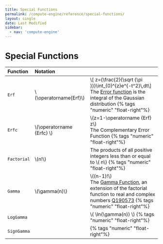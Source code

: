 ```yaml
---
title: Special Functions
permalink: /compute-engine/reference/special-functions/
layout: single
date: Last Modified
sidebar:
  - nav: 'compute-engine'
---
```


# Special Functions

<div class=symbols-table>

| Function    | Notation                    |                                                                                                                                                                                                                                           |
| :---------- | :-------------------------- | :---------------------------------------------------------------------------------------------------------------------------------------------------------------------------------------------------------------------------------------- |
| `Erf`       | \\(\operatorname{Erf}\\)    | \\[ z={\frac{2}{\sqrt {\pi }}}\int_{0}^{z}e^{-t^2}\\,dt\\]<br>The [Error function](https://en.wikipedia.org/wiki/Error_function) is the integral of the Gaussian distribution {% tags "numeric" "float-right"%}                           |
| `Erfc`      | \\(\operatorname {Erfc} \\) | \\(z=1-\operatorname {Erf} z\\)<br> The Complementary Error Function {% tags "numeric" "float-right"%}                                                                                                                                    |
| `Factorial` | \\(n!\\)                    | The products of all positive integers less than or equal to \\( n\\) {% tags "numeric" "float-right"%}                                                                                                                                    |
| `Gamma`     | \\(\gamma(n)\\)             | \\((n-1)!\\)<br>The [Gamma Function](https://en.wikipedia.org/wiki/Gamma_function), an extension of the factorial function to real and complex numbers [Q190573](https://www.wikidata.org/wiki/Q190573) {% tags "numeric" "float-right"%} |
| `LogGamma`  |                             | \\( \ln(\gamma(n)) \\) {% tags "numeric" "float-right"%}                                                                                                                                                                                  |
| `SignGamma` |                             | {% tags "numeric" "float-right"%}                                                                                                                                                                                                         |

</div>
